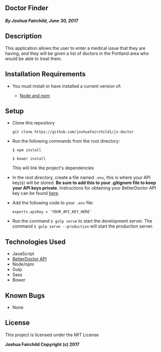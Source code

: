 ## Doctor Finder

##### By **Joshua Fairchild, June 30, 2017**

## Description

This application allows the user to enter a medical issue that they are having, and they will be given a list of doctors in the Portland area who would be able to treat them.

## Installation Requirements

* You must install or have installed a current version of:

  * [Node and npm](https://nodejs.org/en/)

## Setup

* Clone this repository

  `git clone https://github.com/joshuafairchild1/js-doctor`


* Run the following commands from the root directory:

  `$ npm install`

  `$ bower install`

  This will link the project's dependencies

* In the root directory, create a file named `.env`, this is where your API key(s) will be stored. **Be sure to add this to your .gitignore file to keep your API keys private**. Instructions for obtaining your BetterDoctor API key can be found [here](https://developer.betterdoctor.com/).

* Add the following code to your `.env` file:

  ```
  exports.apiKey = 'YOUR_API_KEY_HERE'
  ```


* Run the command `$ gulp serve` to start the development server. The command `$ gulp serve --production` will start the production server.


## Technologies Used

* JavaScript
* [BetterDoctor API](https://developer.betterdoctor.com/)
* Node/npm
* Gulp
* Sass
* Bower

## Known Bugs

* None

## License

This project is licensed under the MIT License

**Joshua Fairchild Copyright (c) 2017**
